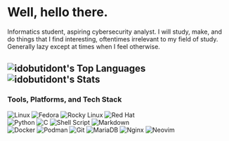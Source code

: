 # Well, hello there.

Informatics student, aspiring cybersecurity analyst. I will study, make, and do things that I find interesting, oftentimes irrelevant to my field of study. Generally lazy except at times when I feel otherwise.  

![idobutidont's Top Languages](https://github-readme-stats.vercel.app/api/top-langs/?username=idobutidont&theme=tokyonight&show_icons=true&hide_border=false) ![idobutidont's Stats](https://github-readme-stats.vercel.app/api?username=idobutidont&theme=tokyonight&show_icons=true&hide_border=false&count_private=true)
---
### Tools, Platforms, and Tech Stack
![Linux](https://img.shields.io/badge/Linux-FCC624?style=for-the-badge&logo=linux&logoColor=black) ![Fedora](https://img.shields.io/badge/Fedora-294172?style=for-the-badge&logo=fedora&logoColor=white) ![Rocky Linux](https://img.shields.io/badge/-Rocky%20Linux-%2310B981?style=for-the-badge&logo=rockylinux&logoColor=white) ![Red Hat](https://img.shields.io/badge/Red%20Hat-EE0000?style=for-the-badge&logo=redhat&logoColor=white)  
![Python](https://img.shields.io/badge/python-3670A0?style=for-the-badge&logo=python&logoColor=ffdd54) ![C](https://img.shields.io/badge/c-%2300599C.svg?style=for-the-badge&logo=c&logoColor=white) ![Shell Script](https://img.shields.io/badge/shell_script-%23121011.svg?style=for-the-badge&logo=gnu-bash&logoColor=white) ![Markdown](https://img.shields.io/badge/markdown-%23000000.svg?style=for-the-badge&logo=markdown&logoColor=white)  
![Docker](https://img.shields.io/badge/docker-%230db7ed.svg?style=for-the-badge&logo=docker&logoColor=white) ![Podman](https://img.shields.io/badge/podman-892CA0?style=for-the-badge&logo=podman&logoColor=white) ![Git](https://img.shields.io/badge/git-%23F05033.svg?style=for-the-badge&logo=git&logoColor=white) ![MariaDB](https://img.shields.io/badge/MariaDB-003545?style=for-the-badge&logo=mariadb&logoColor=white) ![Nginx](https://img.shields.io/badge/nginx-%23009639.svg?style=for-the-badge&logo=nginx&logoColor=white) ![Neovim](https://img.shields.io/badge/NeoVim-%2357A143.svg?&style=for-the-badge&logo=neovim&logoColor=white)
